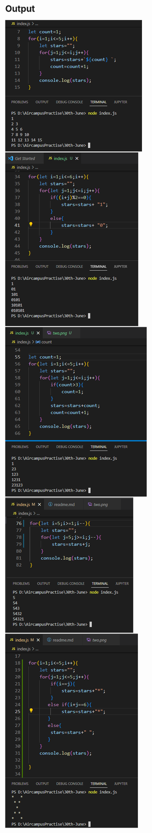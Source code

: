 <h1>Output </h1>
<img src="one.png" alt="op">
<img src="two.png" alt="op">
<img src="three.png" alt="op">
<img src="four.png" alt="op">
<img src="five.png" alt="op">